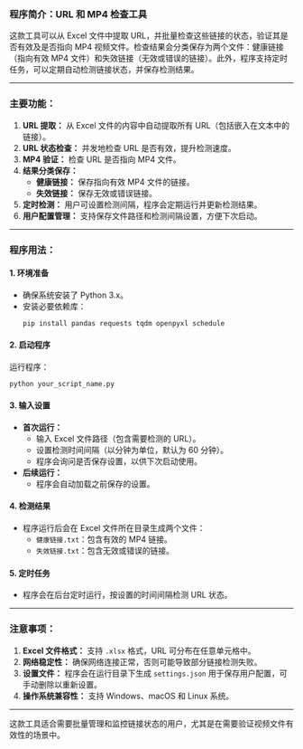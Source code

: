 ### **程序简介：URL 和 MP4 检查工具**

这款工具可以从 Excel 文件中提取 URL，并批量检查这些链接的状态，验证其是否有效及是否指向 MP4 视频文件。检查结果会分类保存为两个文件：健康链接（指向有效 MP4 文件）和失效链接（无效或错误的链接）。此外，程序支持定时任务，可以定期自动检测链接状态，并保存检测结果。

---

### **主要功能：**
1. **URL 提取：** 从 Excel 文件的内容中自动提取所有 URL（包括嵌入在文本中的链接）。
2. **URL 状态检查：** 并发地检查 URL 是否有效，提升检测速度。
3. **MP4 验证：** 检查 URL 是否指向 MP4 文件。
4. **结果分类保存：** 
   - **健康链接：** 保存指向有效 MP4 文件的链接。
   - **失效链接：** 保存无效或错误链接。
5. **定时检测：** 用户可设置检测间隔，程序会定期运行并更新检测结果。
6. **用户配置管理：** 支持保存文件路径和检测间隔设置，方便下次启动。

---

### **程序用法：**

#### **1. 环境准备**
- 确保系统安装了 Python 3.x。
- 安装必要依赖库：
  ```bash
  pip install pandas requests tqdm openpyxl schedule
  ```

#### **2. 启动程序**
运行程序：
```bash
python your_script_name.py
```

#### **3. 输入设置**
- **首次运行：**
  - 输入 Excel 文件路径（包含需要检测的 URL）。
  - 设置检测时间间隔（以分钟为单位，默认为 60 分钟）。
  - 程序会询问是否保存设置，以供下次启动使用。
- **后续运行：**
  - 程序会自动加载之前保存的设置。

#### **4. 检测结果**
- 程序运行后会在 Excel 文件所在目录生成两个文件：
  - `健康链接.txt`：包含有效的 MP4 链接。
  - `失效链接.txt`：包含无效或错误的链接。

#### **5. 定时任务**
- 程序会在后台定时运行，按设置的时间间隔检测 URL 状态。

---

### **注意事项：**
1. **Excel 文件格式：** 支持 `.xlsx` 格式，URL 可分布在任意单元格中。
2. **网络稳定性：** 确保网络连接正常，否则可能导致部分链接检测失败。
3. **设置文件：** 程序会在运行目录下生成 `settings.json` 用于保存用户配置，可手动删除以重新设置。
4. **操作系统兼容性：** 支持 Windows、macOS 和 Linux 系统。

---

这款工具适合需要批量管理和监控链接状态的用户，尤其是在需要验证视频文件有效性的场景中。

